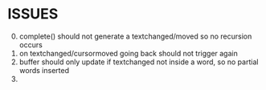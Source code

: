 # ISSUES

0. complete() should not generate a textchanged/moved so no recursion occurs
1. on textchanged/cursormoved going back should not trigger again
2. buffer should only update if textchanged not inside a word, so no partial
   words inserted
3. 
